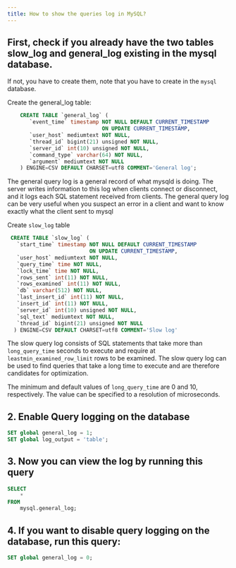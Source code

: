 ```yaml
---
title: How to show the queries log in MySQL?
---
```

<script type="text/javascript">(function(w,s){var e=document.createElement("script");e.type="text/javascript";e.async=true;e.src="https://cdn.pagesense.io/js/webally/f2527eebee974243853bcd47b32631f4.js";var x=document.getElementsByTagName("script")[0];x.parentNode.insertBefore(e,x);})(window,"script");</script>

## First, check if you already have the two tables slow_log and general_log existing in the mysql database.

If not, you have to create them, note that you have to create in the `mysql` database.

Create the general_log table:

```sql
    CREATE TABLE `general_log` (
       `event_time` timestamp NOT NULL DEFAULT CURRENT_TIMESTAMP
                              ON UPDATE CURRENT_TIMESTAMP,
       `user_host` mediumtext NOT NULL,
       `thread_id` bigint(21) unsigned NOT NULL,
       `server_id` int(10) unsigned NOT NULL,
       `command_type` varchar(64) NOT NULL,
       `argument` mediumtext NOT NULL
    ) ENGINE=CSV DEFAULT CHARSET=utf8 COMMENT='General log';
```

The general query log is a general record of what mysqld is doing. The server writes information to this log when clients connect or disconnect, and it logs each SQL statement received from clients. The general query log can be very useful when you suspect an error in a client and want to know exactly what the client sent to mysql

Create `slow_log` table

```sql
 CREATE TABLE `slow_log` (
   `start_time` timestamp NOT NULL DEFAULT CURRENT_TIMESTAMP 
                          ON UPDATE CURRENT_TIMESTAMP,
   `user_host` mediumtext NOT NULL,
   `query_time` time NOT NULL,
   `lock_time` time NOT NULL,
   `rows_sent` int(11) NOT NULL,
   `rows_examined` int(11) NOT NULL,
   `db` varchar(512) NOT NULL,
   `last_insert_id` int(11) NOT NULL,
   `insert_id` int(11) NOT NULL,
   `server_id` int(10) unsigned NOT NULL,
   `sql_text` mediumtext NOT NULL,
   `thread_id` bigint(21) unsigned NOT NULL
  ) ENGINE=CSV DEFAULT CHARSET=utf8 COMMENT='Slow log'
```

The slow query log consists of SQL statements that take more than `long_query_time` seconds to execute and require at `leastmin_examined_row_limit` rows to be examined. The slow query log can be used to find queries that take a long time to execute and are therefore candidates for optimization.

The minimum and default values of `long_query_time` are 0 and 10, respectively. The value can be specified to a resolution of microseconds.

## 2. Enable Query logging on the database

```sql
SET global general_log = 1;
SET global log_output = 'table';
```

## 3. Now you can view the log by running this query

```sql
SELECT
    *
FROM
    mysql.general_log;
```

## 4. If you want to disable query logging on the database, run this query:

```sql
SET global general_log = 0;
```